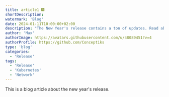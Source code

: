```yaml
---
title: article1 🎆
shortDescription:
watermark: 'Blog'
date: 2024-01-11T10:00:00+02:00
description: "The New Year's release contains a ton of updates. Read about it in this blog article."
author: 'Max'
authorImage: https://avatars.githubusercontent.com/u/48089451?v=4
authorProfile: https://github.com/Conceptiks
type: 'blog'
categories:
  - 'Release'
tags:
  - 'Release'
  - 'Kubernetes'
  - 'Network'
---
```


This is a blog article about the new year's release.
